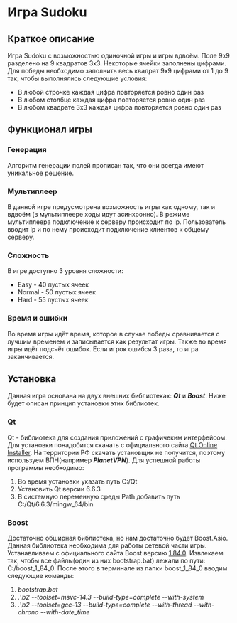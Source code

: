# Игра Sudoku
## Краткое описание
Игра Sudoku с возможностью одиночной игры и игры вдвоём. Поле 9х9 разделено на 9 квадратов 3х3. Некоторые ячейки заполнены цифрами. Для победы необходимо заполнить весь квадрат 9х9 цифрами от 1 до 9 так, чтобы выполнялись следующие условия:
* В любой строчке каждая цифра повторяется ровно один раз
* В любом столбце каждая цифра повторяется ровно один раз
* В любом квадрате 3х3 каждая цифра повторяется ровно один раз

## Функционал игры
### Генерация
Алгоритм генерации полей прописан так, что они всегда имеют уникальное решение.

### Мультиплеер
В данной игре предусмотрена возможность игры как одному, так и вдвоём (в мультиплеере ходы идут асинхронно). В режиме мультиплеера подключение к серверу происходит по ip. Пользователь вводит ip и по нему происходит подключение клиентов к общему серверу.

### Сложность
В игре доступно 3 уровня сложности: 
* Easy - 40 пустых ячеек
* Normal - 50 пустых ячеек
* Hard - 55 пустых ячеек

### Время и ошибки
Во время игры идёт время, которое в случае победы сравнивается с лучшим временем и записывается как результат игры. Также во время игры идёт подсчёт ошибок. Если игрок ошибся 3 раза, то игра заканчивается.

## Установка
Данная игра основана на двух внешних библиотеках: ***Qt*** и ***Boost***. Ниже будет описан принцип установки этих библиотек.

### Qt
Qt - библиотека для создания приложений с графичеким интерфейсом. Для установки понадобится скачать с официального сайта [Qt Online Installer](https://www.qt.io/download-dev). На территории РФ скачать установщик не получится, поэтому используем ВПН(например ***PlanetVPN***). Для успешной работы программы необходимо:
1. Во время установки указать путь C:/Qt
2. Установить Qt версии 6.6.3
3. В системную переменную среды Path добавить путь С:/Qt/6.6.3/mingw_64/bin

### Boost
Достаточно обширная библиотека, но нам достаточно будет Boost.Asio. Данная библиотека необходима для работы сетевой части игры. Устанавливаем с официального сайта Boost версию [1.84.0](https://www.boost.org/users/history/version_1_84_0.html). Извлекаем так, чтобы все файлы(один из них bootstrap.bat) лежали по пути: С:/boost_1_84_0. После этого в терминале из папки boost_1_84_0 вводим следующие команды:
1. *bootstrap.bat*
2. *.\b2 --toolset=msvc-14.3 --build-type=complete --with-system*
3. *.\b2 --toolset=gcc-13 --build-type=complete --with-thread --with-chrono --with-date_time*
